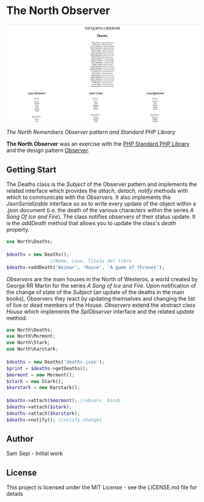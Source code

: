 # The North Observer
![North Observer](https://github.com/sam-sepi/The-North-Observer/blob/master/img/observer.jpg)

*The North Remembers Observer pattern and Standard PHP Library*

**The North Observer** was an exercise with the [PHP Standard PHP Library](http://php.net/manual/en/book.spl.php) and the design pattern [Observer](https://en.wikipedia.org/wiki/Observer_pattern).

## Getting Start

The Deaths class is the *Subject* of the Observer pattern and implements the related interface which provides the *attach, detach, notify* methods with which to communicate with the *Observers*. It also implements the *JsonSerializable* interface so as to write every update of the object within a .json document (i.e. the death of the various characters within the series *A Song Of Ice and Fire*). The class notifies observers of their status update. It is the *addDeath* method that allows you to update the class's *death* property.


```php
use North\Deaths;

$deaths = new Deaths();
                //Nome, Casa, Titolo del libro
$deaths->addDeath('Weimar', 'Royce', 'A game of thrones');
```


*Observers* are the main houses in the North of Westeros, a world created by George RR Martin for the series *A Song of Ice and Fire*. Upon notification of the change of state of the *Subject* (an update of the deaths in the main books), Observers they react by updating themselves and changing the list of live or dead members of the House. *Observers* extend the abstract class *House* which implements the *SplObserver* interface and the related *update* method.
    
```php
use North\Deaths;
use North\Mormont;
use North\Stark;
use North\Karstark;

$deaths = new Deaths('deaths.json');
$print = $deaths->getDeaths();
$mormont = new Mormont();
$stark = new Stark();
$karstark = new Karstark();

$deaths->attach($mormont); //observ. binds
$deaths->attach($stark);
$deaths->attach($karstark);
$deaths->notify(); //notify changes
```

## Author
Sam Sepi - Initial work

## License
This project is licensed under the MIT License - see the LICENSE.md file for details
